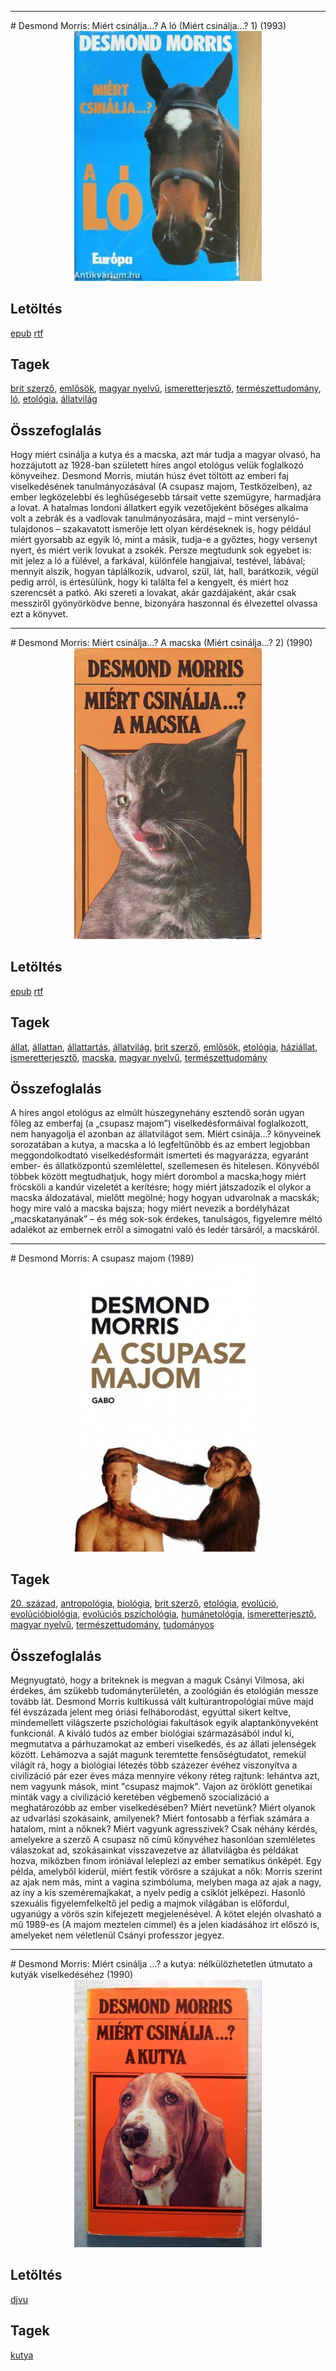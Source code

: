 <hr/>
# <a name="id_416">Desmond Morris: Miért csinálja…? A ló (Miért csinálja...? 1) (1993)</a>
<center><img src="https://github.com/BercziSandor/calibre_lib/raw/main/main/Desmond%20Morris/Miert%20csinalja_._%20A%20lo%20%28416%29/cover.jpg" alt="cover" width="300"/></center>

## Letöltés
[epub](https://github.com/BercziSandor/calibre_lib/raw/main/main/Desmond%20Morris/Miert%20csinalja_._%20A%20lo%20%28416%29/Miert%20csinalja_._%20A%20lo%20-%20Desmond%20Morris.epub) 
 [rtf](https://github.com/BercziSandor/calibre_lib/raw/main/main/Desmond%20Morris/Miert%20csinalja_._%20A%20lo%20%28416%29/Miert%20csinalja_._%20A%20lo%20-%20Desmond%20Morris.rtf)

## Tagek
[brit szerző](https://github.com/berczisandor/calibre_lib/blob/main/main/_tags/brit%20szerz%c5%91.md), [emlősök](https://github.com/berczisandor/calibre_lib/blob/main/main/_tags/eml%c5%91s%c3%b6k.md), [magyar nyelvű](https://github.com/berczisandor/calibre_lib/blob/main/main/_tags/magyar%20nyelv%c5%b1.md), [ismeretterjesztő](https://github.com/berczisandor/calibre_lib/blob/main/main/_tags/ismeretterjeszt%c5%91.md), [természettudomány](https://github.com/berczisandor/calibre_lib/blob/main/main/_tags/term%c3%a9szettudom%c3%a1ny.md), [ló](https://github.com/berczisandor/calibre_lib/blob/main/main/_tags/l%c3%b3.md), [etológia](https://github.com/berczisandor/calibre_lib/blob/main/main/_tags/etol%c3%b3gia.md), [állatvilág](https://github.com/berczisandor/calibre_lib/blob/main/main/_tags/%c3%a1llatvil%c3%a1g.md)

## Összefoglalás
<div>
<p>Hogy ​miért csinálja a kutya és a macska, azt már tudja a magyar olvasó, ha hozzájutott az 1928-ban született híres angol etológus velük foglalkozó könyveihez. Desmond Morris, miután húsz évet töltött az emberi faj viselkedésének tanulmányozásával (A csupasz majom, Testközelben), az ember legközelebbi és leghűségesebb társait vette szemügyre, harmadjára a lovat. A hatalmas londoni állatkert egyik vezetőjeként bőséges alkalma volt a zebrák és a vadlovak tanulmányozására, majd – mint versenyló-tulajdonos – szakavatott ismerője lett olyan kérdéseknek is, hogy például miért gyorsabb az egyik ló, mint a másik, tudja-e a győztes, hogy versenyt nyert, és miért verik lovukat a zsokék. Persze megtudunk sok egyebet is: mit jelez a ló a fülével, a farkával, különféle hangjaival, testével, lábával; mennyit alszik, hogyan táplálkozik, udvarol, szül, lát, hall, barátkozik, végül pedig arról, is értesülünk, hogy ki találta fel a kengyelt, és miért hoz szerencsét a patkó. Aki szereti a lovakat, akár gazdájaként, akár csak messziről gyönyörködve benne, bizonyára haszonnal és élvezettel olvassa ezt a könyvet.</p></div>


<hr/>
# <a name="id_415">Desmond Morris: Miért csinálja…? A macska (Miért csinálja...? 2) (1990)</a>
<center><img src="https://github.com/BercziSandor/calibre_lib/raw/main/main/Desmond%20Morris/Miert%20csinalja_._%20A%20macska%20%28415%29/cover.jpg" alt="cover" width="300"/></center>

## Letöltés
[epub](https://github.com/BercziSandor/calibre_lib/raw/main/main/Desmond%20Morris/Miert%20csinalja_._%20A%20macska%20%28415%29/Miert%20csinalja_._%20A%20macska%20-%20Desmond%20Morris.epub) 
 [rtf](https://github.com/BercziSandor/calibre_lib/raw/main/main/Desmond%20Morris/Miert%20csinalja_._%20A%20macska%20%28415%29/Miert%20csinalja_._%20A%20macska%20-%20Desmond%20Morris.rtf)

## Tagek
[állat](https://github.com/berczisandor/calibre_lib/blob/main/main/_tags/%c3%a1llat.md), [állattan](https://github.com/berczisandor/calibre_lib/blob/main/main/_tags/%c3%a1llattan.md), [állattartás](https://github.com/berczisandor/calibre_lib/blob/main/main/_tags/%c3%a1llattart%c3%a1s.md), [állatvilág](https://github.com/berczisandor/calibre_lib/blob/main/main/_tags/%c3%a1llatvil%c3%a1g.md), [brit szerző](https://github.com/berczisandor/calibre_lib/blob/main/main/_tags/brit%20szerz%c5%91.md), [emlősök](https://github.com/berczisandor/calibre_lib/blob/main/main/_tags/eml%c5%91s%c3%b6k.md), [etológia](https://github.com/berczisandor/calibre_lib/blob/main/main/_tags/etol%c3%b3gia.md), [háziállat](https://github.com/berczisandor/calibre_lib/blob/main/main/_tags/h%c3%a1zi%c3%a1llat.md), [ismeretterjesztő](https://github.com/berczisandor/calibre_lib/blob/main/main/_tags/ismeretterjeszt%c5%91.md), [macska](https://github.com/berczisandor/calibre_lib/blob/main/main/_tags/macska.md), [magyar nyelvű](https://github.com/berczisandor/calibre_lib/blob/main/main/_tags/magyar%20nyelv%c5%b1.md), [természettudomány](https://github.com/berczisandor/calibre_lib/blob/main/main/_tags/term%c3%a9szettudom%c3%a1ny.md)

## Összefoglalás
<div>
<p>A híres angol etológus az elmúlt húszegynehány esztendő során ugyan főleg az emberfaj (a „csupasz majom”) viselkedésformáival foglalkozott, nem hanyagolja el azonban az állatvilágot sem. Miért csinája…? könyveinek sorozatában a kutya, a macska a ló legfeltűnőbb és az embert legjobban meggondolkodtató viselkedésformáit ismerteti és magyarázza, egyaránt ember- és állatközpontú szemlélettel, szellemesen és hitelesen. Könyvéből többek között megtudhatjuk, hogy miért dorombol a macska;hogy miért fröcsköli a kandúr vizeletét a kerítésre; hogy miért játszadozik el olykor a macska áldozatával, mielőtt megölné; hogy hogyan udvarolnak a macskák; hogy mire való a macska bajsza; hogy miért nevezik a bordélyházat „macskatanyának” – és még sok-sok érdekes, tanulságos, figyelemre méltó adalékot az embernek erről a simogatni való és ledér társáról, a macskáról.</p></div>


<hr/>
# <a name="id_536">Desmond Morris: A csupasz majom (1989)</a>
<center><img src="https://github.com/BercziSandor/calibre_lib/raw/main/main/Desmond%20Morris/A%20csupasz%20majom%20%28536%29/cover.jpg" alt="cover" width="300"/></center>

## Tagek
[20. század](https://github.com/berczisandor/calibre_lib/blob/main/main/_tags/20.%20sz%c3%a1zad.md), [antropológia](https://github.com/berczisandor/calibre_lib/blob/main/main/_tags/antropol%c3%b3gia.md), [biológia](https://github.com/berczisandor/calibre_lib/blob/main/main/_tags/biol%c3%b3gia.md), [brit szerző](https://github.com/berczisandor/calibre_lib/blob/main/main/_tags/brit%20szerz%c5%91.md), [etológia](https://github.com/berczisandor/calibre_lib/blob/main/main/_tags/etol%c3%b3gia.md), [evolúció](https://github.com/berczisandor/calibre_lib/blob/main/main/_tags/evol%c3%baci%c3%b3.md), [evolúcióbiológia](https://github.com/berczisandor/calibre_lib/blob/main/main/_tags/evol%c3%baci%c3%b3biol%c3%b3gia.md), [evolúciós pszichológia](https://github.com/berczisandor/calibre_lib/blob/main/main/_tags/evol%c3%baci%c3%b3s%20pszichol%c3%b3gia.md), [humánetológia](https://github.com/berczisandor/calibre_lib/blob/main/main/_tags/hum%c3%a1netol%c3%b3gia.md), [ismeretterjesztő](https://github.com/berczisandor/calibre_lib/blob/main/main/_tags/ismeretterjeszt%c5%91.md), [magyar nyelvű](https://github.com/berczisandor/calibre_lib/blob/main/main/_tags/magyar%20nyelv%c5%b1.md), [természettudomány](https://github.com/berczisandor/calibre_lib/blob/main/main/_tags/term%c3%a9szettudom%c3%a1ny.md), [tudományos](https://github.com/berczisandor/calibre_lib/blob/main/main/_tags/tudom%c3%a1nyos.md)

## Összefoglalás
<div>
<p>Megnyugtató, hogy a briteknek is megvan a maguk Csányi Vilmosa, aki érdekes, ám szűkebb tudományterületén, a zoológián és etológián messze tovább lát. Desmond Morris kultikussá vált kultúrantropológiai műve majd fél évszázada jelent meg óriási felháborodást, egyúttal sikert keltve, mindemellett világszerte pszichológiai fakultások egyik alaptankönyveként funkcionál. A kiváló tudós az ember biológiai származásából indul ki, megmutatva a párhuzamokat az emberi viselkedés, és az állati jelenségek között. Lehámozva a saját magunk teremtette fensőségtudatot, remekül világít rá, hogy a biológiai létezés több százezer évéhez viszonyítva a civilizáció pár ezer éves máza mennyire vékony réteg rajtunk: lehántva azt, nem vagyunk mások, mint "csupasz majmok". Vajon az öröklött genetikai minták vagy a civilizáció keretében végbemenő szocializáció a meghatározóbb az ember viselkedésében? Miért nevetünk? Miért olyanok az udvarlási szokásaink, amilyenek? Miért fontosabb a férfiak számára a hatalom, mint a nőknek? Miért vagyunk agresszívek? Csak néhány kérdés, amelyekre a szerző A csupasz nő című könyvéhez hasonlóan szemléletes válaszokat ad, szokásainkat visszavezetve az állatvilágba és példákat hozva, miközben finom iróniával leleplezi az ember sematikus önképét. Egy példa, amelyből kiderül, miért festik vörösre a szájukat a nők: Morris szerint az ajak nem más, mint a vagina szimbóluma, melyben maga az ajak a nagy, az íny a kis szeméremajkakat, a nyelv pedig a csiklót jelképezi. Hasonló szexuális figyelemfelkeltő jel pedig a majmok világában is előfordul, ugyanúgy a vörös szín kifejezett megjelenésével. A kötet elején olvasható a mű 1989-es (A majom meztelen címmel) és a jelen kiadásához írt előszó is, amelyeket nem véletlenül Csányi professzor jegyez.</p></div>


<hr/>
# <a name="id_1722">Desmond Morris: Miért csinálja ...? a kutya: nélkülözhetetlen útmutato a kutyák viselkedéséhez (1990)</a>
<center><img src="https://github.com/BercziSandor/calibre_lib/raw/main/main/Desmond%20Morris/Miert%20csinalja%20_._%20a%20kutya_%20nelkulo%20%281722%29/cover.jpg" alt="cover" width="300"/></center>

## Letöltés
[djvu](https://github.com/BercziSandor/calibre_lib/raw/main/main/Desmond%20Morris/Miert%20csinalja%20_._%20a%20kutya_%20nelkulo%20%281722%29/Miert%20csinalja%20_._%20a%20kutya_%20nel%20-%20Desmond%20Morris.djvu)

## Tagek
[kutya](https://github.com/berczisandor/calibre_lib/blob/main/main/_tags/kutya.md)

